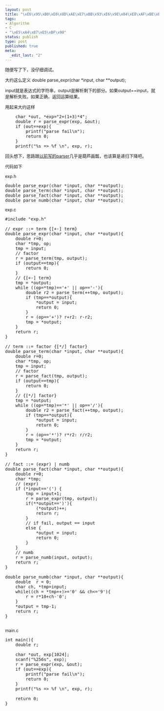 ```yaml
--- 
layout: post
title: "\xE6\x95\xB0\xE6\x8D\xAE\xE7\xBB\x93\xE6\x9E\x84\xE8\xAF\xBE\xE8\xAE\xBE\xEF\xBC\x8C\xE8\xA1\xA8\xE8\xBE\xBE\xE5\xBC\x8F\xE8\xAE\xA1\xE7\xAE\x97"
tags: 
- Algorithm
- C
- "\xE5\xA4\x87\xE5\xBF\x98"
status: publish
type: post
published: true
meta: 
  _edit_last: "2"
---
```

随便写了下，没仔细调试。

大约这么定义
double parse_expr(char *input, char **output);

input就是表达式的字符串，output是解析剩下的部分。如果output==input，就是解析失败。如果正确，返回运算结果。

用起来大约这样
<pre lang="c">
    char *out, *exp="2+(1+3)*4";
    double r = parse_expr(exp, &out);
    if (out==exp){
        printf("parse fail\n");
        return 0;
    }
    printf("%s => %f \n", exp, r);
</pre>

回头想下，思路跟<a href="http://github.com/Fleurer/FParser">以前写的parser</a>几乎是葫芦画瓢，也该算是递归下降吧。

代码如下

exp.h
<pre lang="c">
double parse_expr(char *input, char **output);
double parse_term(char *input, char **output);
double parse_fact(char *input, char **output);
double parse_numb(char *input, char **output);
</pre>
exp.c
<pre lang="c">
#include "exp.h"

// expr ::= term {[+-] term}
double parse_expr(char *input, char **output){
    double r=0;
    char *tmp, op;
    tmp = input;
    // factor
    r = parse_term(tmp, output);
    if (output==tmp){
        return 0;
    }
    // {[+-] term}
    tmp = *output;
    while ((op=*tmp)=='+' || op=='-'){
        double r2 = parse_term(++tmp, output);
        if (tmp==*output){
            *output = input;
            return 0;
        }
        r = (op=='+')? r+r2: r-r2;
        tmp = *output;
    }
    return r;
}

// term ::= factor {[*/] factor}
double parse_term(char *input, char **output){
    double r=0;
    char *tmp, op;
    tmp = input;
    // factor
    r = parse_fact(tmp, output);
    if (output==tmp){
        return 0;
    }
    // {[*/] factor}
    tmp = *output;
    while ((op=*tmp)=='*' || op=='/'){
        double r2 = parse_fact(++tmp, output);
        if (tmp==*output){
            *output = input;
            return 0;
        }
        r = (op=='*')? r*r2: r/r2;
        tmp = *output;
    }
    return r;
}

// fact ::= (expr) | numb
double parse_fact(char *input, char **output){
    double r=0;
    char *tmp;
    // (expr)
    if (*input=='(') {
        tmp = input+1;
        r = parse_expr(tmp, output);
        if(**output==')'){
            (*output)++;
            return r;
        }
        // if fail, output == input
        else {
            *output = input;
            return 0;
        }
    }
    // numb
    r = parse_numb(input, output);
    return r;
}

double parse_numb(char *input, char **output){
    double  r = 0;
    char ch, *tmp=input;
    while((ch = *tmp++)>='0' && ch<='9'){
        r = r*10+ch-'0';
    }
    *output = tmp-1;
    return r;
}

</pre>

main.c
<pre lang="c">
int main(){
    double r;

    char *out, exp[1024];
    scanf("%256s", exp);
    r = parse_expr(exp, &out);
    if (out==exp){
        printf("parse fail\n");
        return 0;
    }
    printf("%s => %f \n", exp, r);

    return 0;
}
</pre>
